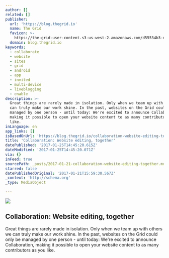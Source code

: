 ```yaml
---
author: []
related: []
publisher:
  url: 'https://blog.thegrid.io'
  name: The Grid
  favicon: >-
    https://the-grid-user-content.s3-us-west-2.amazonaws.com/d55534b3-d050-4829-803d-f52975ed9be2.png
  domain: blog.thegrid.io
keywords:
  - collaborate
  - website
  - sites
  - grid
  - android
  - app
  - invited
  - multi-device
  - liveblogging
  - enable
description: >-
  Great things are rarely made in isolation. Only when we team up with others we
  can truly make our work shine. In the past, websites on the Grid could only be
  managed by one person - until today: We're excited to announce Collaboration,
  making it possible to open your website content to as many contributors as you
  like.
inLanguage: en
app_links: []
isBasedOnUrl: 'https://blog.thegrid.io/collaboration-website-editing-together'
title: 'Collaboration: Website editing, together'
datePublished: '2017-01-25T14:45:20.615Z'
dateModified: '2017-01-25T14:45:20.071Z'
via: {}
inFeed: true
sourcePath: _posts/2017-01-21-collaboration-website-editing-together.md
starred: false
datePublishedOriginal: '2017-01-21T15:59:30.567Z'
_context: 'http://schema.org'
_type: MediaObject

---
```

<article style=""><img src="https://the-grid-user-content.s3-us-west-2.amazonaws.com/649db307-7837-466b-838b-3344e94010d0.jpg" /><h1>Collaboration: Website editing, together</h1><p>Great things are rarely made in isolation. Only when we team up with others we can truly make our work shine. In the past, websites on the Grid could only be managed by one person - until today: We're excited to announce Collaboration, making it possible to open your website content to as many contributors as you like.</p></article>